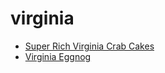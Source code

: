 # virginia

 * [Super Rich Virginia Crab Cakes](index/s/super-rich-virginia-crab-cakes-10108.json)
 * [Virginia Eggnog](index/v/virginia-eggnog-200942.json)
